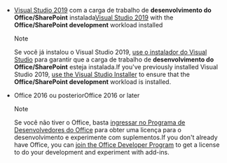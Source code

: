 - <span data-ttu-id="f8809-101">[Visual Studio 2019](https://www.visualstudio.com/vs/) com a carga de trabalho de **desenvolvimento do Office/SharePoint** instalada</span><span class="sxs-lookup"><span data-stu-id="f8809-101">[Visual Studio 2019](https://www.visualstudio.com/vs/) with the **Office/SharePoint development** workload installed</span></span>

    > [!NOTE]
    > <span data-ttu-id="f8809-102">Se você já instalou o Visual Studio 2019, [use o instalador do Visual Studio](/visualstudio/install/modify-visual-studio) para garantir que a carga de trabalho de **desenvolvimento do Office/SharePoint** esteja instalada.</span><span class="sxs-lookup"><span data-stu-id="f8809-102">If you've previously installed Visual Studio 2019, [use the Visual Studio Installer](/visualstudio/install/modify-visual-studio) to ensure that the **Office/SharePoint development** workload is installed.</span></span> 

- <span data-ttu-id="f8809-103">Office 2016 ou posterior</span><span class="sxs-lookup"><span data-stu-id="f8809-103">Office 2016 or later</span></span>

    > [!NOTE]
    > <span data-ttu-id="f8809-104">Se você não tiver o Office, basta [ingressar no Programa de Desenvolvedores do Office](https://developer.microsoft.com/office/dev-program) para obter uma licença para o desenvolvimento e experimente com suplementos.</span><span class="sxs-lookup"><span data-stu-id="f8809-104">If you don't already have Office, you can [join the Office Developer Program](https://developer.microsoft.com/office/dev-program) to get a license to do your development and experiment with add-ins.</span></span>
